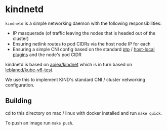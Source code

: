 # kindnetd

`kindnetd` is a simple networking daemon with the following responsibilities:

- IP masquerade (of traffic leaving the nodes that is headed out of the cluster)
- Ensuring netlink routes to pod CIDRs via the host node IP for each
- Ensuring a simple CNI config based on the standard [ptp] / [host-local] [plugins] and the node's pod CIDR

kindnetd is based on [aojea/kindnet] which is in turn based on [leblancd/kube-v6-test].

We use this to implement KIND's standard CNI / cluster networking configuration.

## Building

cd to this directory on mac / linux with docker installed and run `make quick`.

To push an image run `make push`.

[ptp]: https://github.com/containernetworking/plugins/tree/master/plugins/main/ptp/README.md
[host-local]: https://github.com/containernetworking/plugins/blob/master/plugins/ipam/host-local/README.md
[plugins]: https://github.com/containernetworking/plugins
[aojea/kindnet]: https://github.com/aojea/kindnet
[leblancd/kube-v6-test]: https://github.com/leblancd/kube-v6-test/tree/master
